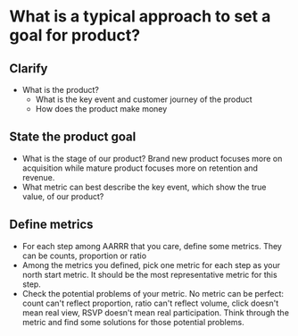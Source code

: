 # What is a typical approach to set a goal for product?

## Clarify
* What is the product?
  * What is the key event and customer journey of the product
  * How does the product make money

## State the product goal
* What is the stage of our product? Brand new product focuses more on acquisition while mature product focuses more on retention and revenue.
* What metric can best describe the key event, which show the true value, of our product?

## Define metrics
* For each step among AARRR that you care, define some metrics. They can be counts, proportion or ratio
* Among the metrics you defined, pick one metric for each step as your north start metric. It should be the most representative metric for this step.
* Check the potential problems of your metric. No metric can be perfect: count can't reflect proportion, ratio can't reflect volume, click doesn't mean real view, RSVP doesn't mean real participation. Think through the metric and find some solutions for those potential problems.
